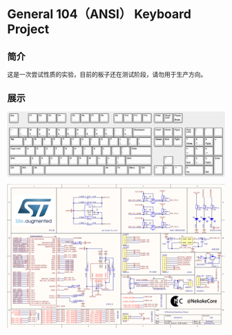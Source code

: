 # General 104（ANSI） Keyboard Project
## 简介
  这是一次尝试性质的实验，目前的板子还在测试阶段，请勿用于生产方向。

## 展示
![image](Document\keyboard-layout.png)

![image2](Document\SCH1.png)


